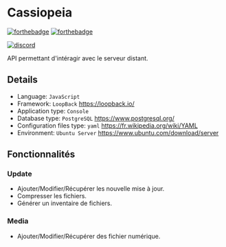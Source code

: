 # Cassiopeia

[![forthebadge](https://forthebadge.com/images/badges/made-with-javascript.svg)](http://forthebadge.com)
[![forthebadge](http://forthebadge.com/images/badges/built-with-love.svg)](http://forthebadge.com)

[![discord](https://discordapp.com/api/guilds/294405146300121088/widget.png)](https://discord.gg/fZP7TWq)

API permettant d'intéragir avec le serveur distant.

## Details
- Language: `JavaScript`
- Framework: `LoopBack` https://loopback.io/
- Application type: `Console`
- Database type: `PostgreSQL`  https://www.postgresql.org/
- Configuration files type: `yaml` https://fr.wikipedia.org/wiki/YAML
- Environment: `Ubuntu Server` https://www.ubuntu.com/download/server

## Fonctionnalités

### Update
- Ajouter/Modifier/Récupérer les nouvelle mise à jour.
- Compresser les fichiers.
- Générer un inventaire de fichiers.

### Media
- Ajouter/Modifier/Récupérer des fichier numérique.